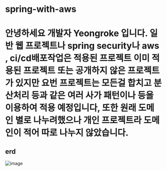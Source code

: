 # spring-with-aws

# 안녕하세요 개발자 Yeongroke 입니다. 일반 웹 프로젝트나 spring security나 aws , ci/cd배포작업은 적용된 프로젝트 이미 적용된 프로젝트 또는 공개하지 않은 프로젝트가 있지만 요번 프로젝트는 모든걸 합치고 분산처리 등과 같은 여러 사가 패턴이나 등을 이용하여 적용 예정입니다, 또한 원래 도메인 별로 나누려했으나 개인 프로젝트라 도메인이 적어 따로 나누지 않았습니다.

## erd

![image](https://user-images.githubusercontent.com/42057185/162244329-1dc61787-bf67-4784-84a5-a2c67cced789.png)
